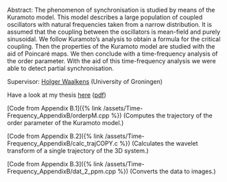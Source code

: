 ---
---
Abstract:
The phenomenon of synchronisation is studied by means of the Kuramoto model. This model describes a large population of coupled oscillators with natural frequencies taken from a narrow distribution. It is assumed that the coupling between the oscillators is mean-field and purely sinusoidal. We follow Kuramoto’s analysis to obtain a formula for the critical coupling. Then the properties of the Kuramoto model are studied with the aid of Poincaré maps. We then conclude with a time-frequency analysis of the order parameter. With the aid of this time-frequency analysis we were able to detect partial synchronisation.

Supervisor: [Holger Waalkens](https://www.math.rug.nl/~holger/) (University of Groningen)

Have a look at my thesis [here](https://fse.studenttheses.ub.rug.nl/id/eprint/15537)  ([pdf](/assets/Liefting_Time-Frequency_Analysis_of_the_Kuramoto_Model.pdf))

[Code from Appendix B.1]({% link /assets/Time-Frequency_AppendixB/orderpM.cpp %}) (Computes the trajectory of the order parameter of the Kuramoto model.)

[Code from Appendix B.2]({% link /assets/Time-Frequency_AppendixB/calc_trajCOPY.c %}) (Calculates the wavelet transform of a single trajectory of the 3D system.)

[Code from Appendix B.3]({% link /assets/Time-Frequency_AppendixB/dat_2_ppm.cpp %}) (Converts the data to images.)

